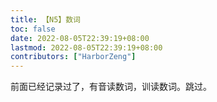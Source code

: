 ```yaml
---
title: 【N5】数词
toc: false
date: 2022-08-05T22:39:19+08:00
lastmod: 2022-08-05T22:39:19+08:00
contributors: ["HarborZeng"]
---
```


前面已经记录过了，有音读数词，训读数词。跳过。

